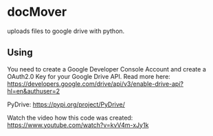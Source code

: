 # docMover
uploads files to google drive with python.

## Using

You need to create a Google Developer Console Account and create a OAuth2.0 Key for your Google Drive API.
Read more here: https://developers.google.com/drive/api/v3/enable-drive-api?hl=en&authuser=2

PyDrive: https://pypi.org/project/PyDrive/

Watch the video how this code was created: https://www.youtube.com/watch?v=kvV4m-xJy1k

